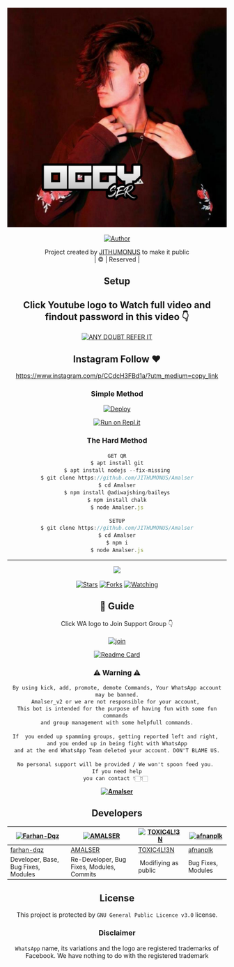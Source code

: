 <div align="center">

 </a>
</p>
<div align="center">
  <p align="center">
<img src=OGGYSER.jpg>
</p>
  <p align="center">
<a href="https://github.com/JITHUMONUS"><img title="Author" src="https://img.shields.io/badge/Author-JITHUMONUS/Amalser?color=blue&style=for-the-badge&logo=whatsapp"></a>
</p>
</div>
<p align="center">
Project created by <a href="https://github.com/JITHUMONUS">JITHUMONUS</a> to make it public
    <br>
       | © |
        Reserved |
    <br> 
</p>

## Setup
<div align="center"> 


## Click Youtube logo to Watch full video and findout password in this video 👇

 [![ANY DOUBT REFER IT](https://www.linkpicture.com/q/YouTube-Logo-700x394.png)](https://youtu.be/Tb1B-rS52uo)


## Instagram  Follow ❤️

https://www.instagram.com/p/CCdcH3FBd1a/?utm_medium=copy_link


  ### Simple Method
  
[![Deploy](https://www.herokucdn.com/deploy/button.svg)](https://heroku.com/deploy?template=https://github.com/JITHUMONUS/Oggyser_v1.git)

  
[![Run on Repl.it](https://repl.it/badge/github/quiec/whatsAlfa)](https://replit.com/@Amalser/Amalser)
  
### The Hard Method
```js
GET QR
$ apt install git
$ apt install nodejs --fix-missing
$ git clone https://github.com/JITHUMONUS/Amalser
$ cd Amalser
$ npm install @adiwajshing/baileys
$ npm install chalk
$ node Amalser.js
```
      
```js
SETUP
$ git clone https://github.com/JITHUMONUS/Amalser
$ cd Amalser
$ npm i
$ node Amalser.js
```

----

  <p align="center">
  <a href="httsp://github.com/JITHUMONUS/Amalser">
    
<a href="https://github.com/JITHUMONUS/followers">
<img src="https://img.shields.io/github/repo-size/JITHUMONUS/Amalser?color=green&label=Repo%20total%20size&style=plastic">
<p align="center">
<a href="https://github.com/JITHUMONUS/followers"
<img title="Followers" src="https://img.shields.io/github/followers/JITHUMONUS?color=blue&style=flat-square"></a>
<a href="https://github.com/JITHUMONUS/Amalser/stargazers/"><img title="Stars" src="https://img.shields.io/github/stars/JITHUMONUS/Amalser?color=blue&style=flat-square"></a>
<a href="https://github.com/JITHUMONUS/Amalser/network/members"><img title="Forks" src="https://img.shields.io/github/forks/JITHUMONUS/Amalser?color=blue&style=flat-square"></a>
<a href="https://github.com/JITHUMONUS/Amalser/watchers"><img title="Watching" src="https://img.shields.io/github/watchers/JITHUMONUS/Amalser?label=Watchers&color=blue&style=flat-square"></a>
</p>

## 📢 Guide
Click WA logo to Join Support Group 👇
    <br>
<br>
  [![join](https://github.com/Alien-alfa/PublicBot/blob/main/wlogo.svg.png)](https://chat.whatsapp.com/CbRlEux876XFsWQfIlOKty)
  <div align="center">
       
  [![Readme Card](https://github-readme-stats.vercel.app/api/pin/?username=JITHUMONUS&repo=Amalser&theme=nightowl)](https://github.com/JITHUMONUS/Amalser)
  </div>
    
### ⚠ Warning ⚠

```
By using kick, add, promote, demote Commands, Your WhatsApp account may be banned.
Amalser_v2 or we are not responsible for your account, 
This bot is intended for the purpose of having fun with some fun commands 
and group management with some helpfull commands.

If  you ended up spamming groups, getting reported left and right, 
and you ended up in being fight with WhatsApp
and at the end WhatsApp Team deleted your account. DON'T BLAME US.

No personal support will be provided / We won't spoon feed you. 
If you need help
you can contact 👇🏻👇🏻 
```
**[![Amalser](https://www.linkpicture.com/q/WHTSPP-LOGO.png)](http://wa.me/919895828468?text=Can%20you%20help%20bro)**

## Developers
  <div align="center">
    
  [![Farhan-Dqz](https://github.com/farhan-dqz.png?size=100)](https://github.com/farhan-dqz) | [![AMALSER](https://github.com/JITHUMONUS.png?size=100)](https://github.com/JITHUMONUS) |  [![TOXIC4L!3N](https://github.com/Alien-alfa.png?size=100)](https://github.com/AI-VIKI) | [![afnanplk](https://github.com/afnanplk.png?size=100)](https://github.com/afnanplk) 
----|----|----|----
[farhan-dqz](https://github.com/farhan-dqz) | [AMALSER](https://github.com/JITHUMONUS) | [TOXIC4L!3N](https://github.com/AI-VIKI) | [afnanplk](https://github.com/afnanplk)
Developer, Base, Bug Fixes, Modules| Re-Developer, Bug Fixes, Modules, Commits |  Modifiying  as   public | Bug Fixes, Modules | Deploy Error Fixed
  </div>
    


## License
This project is protected by `GNU General Public Licence v3.0` license.

### Disclaimer
`WhatsApp` name, its variations and the logo are registered trademarks of Facebook. We have nothing to do with the registered trademark
